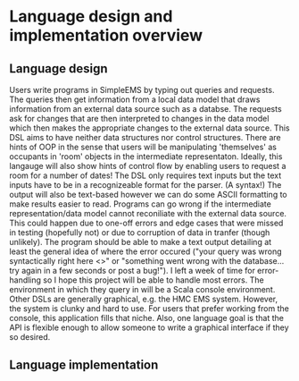# Language design and implementation overview

## Language design

Users write programs in SimpleEMS by typing out queries and requests. The queries then get information from a local data model that draws information from an external data source such as a databse. The requests ask for changes that are then interpreted to changes in the data model which then makes the appropriate changes to the external data source. This DSL aims to have neither data structures nor control structures. There are hints of OOP in the sense that users will be manipulating 'themselves' as occupants in 'room' objects in the intermediate representaton. Ideally, this langauge will also show hints of control flow by enabling users to request a room for a number of dates! The DSL only requires text inputs but the text inputs have to be in a recognizeable format for the parser. (A syntax!) The output will also be text-based however we can do some ASCII formatting to make results easier to read. Programs can go wrong if the intermediate representation/data model cannot reconiliate with the external data source. This could happen due to one-off errors and edge cases that were missed in testing (hopefully not) or due to corruption of data in tranfer (though unlikely). The program should be able to make a text output detailing at least the general idea of where the error occured ("your query was wrong syntactically right here <>" or "something went wrong with the database... try again in a few seconds or post a bug!"). I left a week of time for error-handling so I hope this project will be able to handle most errors. The environment in which they query in will be a Scala console environment. Other DSLs are generally graphical, e.g. the HMC EMS system. However, the system is clunky and hard to use. For users that prefer working from the console, this application fills that niche. Also, one language goal is that the API is flexible enough to allow someone to write a graphical interface if they so desired. 

## Language implementation
